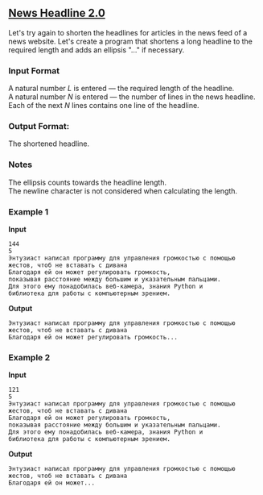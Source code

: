 ## [News Headline 2.0](../../../solutions/3.1/31_p.py)

Let's try again to shorten the headlines for articles in the news feed of a news website. Let's create a program that shortens a long headline to the required length and adds an ellipsis "..." if necessary.

### Input Format

A natural number $L$ is entered — the required length of the headline.\
A natural number $N$ is entered — the number of lines in the news headline.\
Each of the next $N$ lines contains one line of the headline.

### Output Format:

The shortened headline.

### Notes

The ellipsis counts towards the headline length.\
The newline character is not considered when calculating the length.

### Example 1

__Input__
```plaintext
144
5
Энтузиаст написал программу для управления громкостью с помощью жестов, чтоб не вставать с дивана
Благодаря ей он может регулировать громкость,
показывая расстояние между большим и указательным пальцами.
Для этого ему понадобилась веб-камера, знания Python и
библиотека для работы с компьютерным зрением.
```

__Output__
```plaintext
Энтузиаст написал программу для управления громкостью с помощью жестов, чтоб не вставать с дивана
Благодаря ей он может регулировать громкость...
```

### Example 2

__Input__
```plaintext
121
5
Энтузиаст написал программу для управления громкостью с помощью жестов, чтоб не вставать с дивана
Благодаря ей он может регулировать громкость,
показывая расстояние между большим и указательным пальцами.
Для этого ему понадобилась веб-камера, знания Python и
библиотека для работы с компьютерным зрением.
```

__Output__
```plaintext
Энтузиаст написал программу для управления громкостью с помощью жестов, чтоб не вставать с дивана
Благодаря ей он может...
```